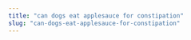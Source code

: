 ```yaml
---
title: "can dogs eat applesauce for constipation"
slug: "can-dogs-eat-applesauce-for-constipation"
---
```


